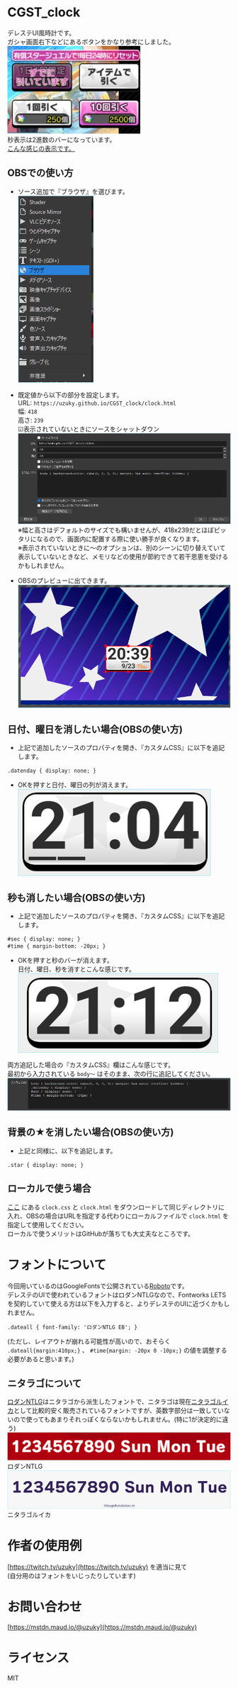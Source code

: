 # CGST_clock
デレステUI風時計です。  
ガシャ画面右下などにあるボタンをかなり参考にしました。  
![](/readme_img/button.png)  
秒表示は2進数のバーになっています。  
[こんな感じの表示です。](https://uzuky.github.io/CGST_clock/clock.html)

## OBSでの使い方  
- ソース追加で『ブラウザ』を選びます。  
![](/readme_img/source.png)  

- 既定値から以下の部分を設定します。  
URL: `https://uzuky.github.io/CGST_clock/clock.html`  
幅: `418`  
高さ: `239`  
☑表示されていないときにソースをシャットダウン  
![](/readme_img/setting.png)  
※幅と高さはデフォルトのサイズでも構いませんが、418x239だとほぼピッタリになるので、画面内に配置する際に使い勝手が良くなります。  
※表示されていないときに～のオプションは、別のシーンに切り替えていて表示していないときなど、メモリなどの使用が節約できて若干恩恵を受けるかもしれません。  

- OBSのプレビューに出てきます。  
![](/readme_img/preview.png)  
  
## 日付、曜日を消したい場合(OBSの使い方)  
- 上記で追加したソースのプロパティを開き、『カスタムCSS』に以下を追記します。  
```  
.datenday { display: none; }  
```  
- OKを押すと日付、曜日の列が消えます。  
![](/readme_img/clock_nodate.png)  

## 秒も消したい場合(OBSの使い方)
- 上記で追加したソースのプロパティを開き、『カスタムCSS』に以下を追記します。  
```
#sec { display: none; }
#time { margin-bottom: -20px; }
```
- OKを押すと秒のバーが消えます。  
日付、曜日、秒を消すとこんな感じです。  
![](/readme_img/clock_nodatesec.png)  

両方追記した場合の『カスタムCSS』欄はこんな感じです。  
最初から入力されている `body～` はそのまま、次の行に追記してください。  
![](/readme_img/customcss.png)

## 背景の★を消したい場合(OBSの使い方)  
- 上記と同様に、以下を追記します。
```
.star { display: none; }
```

## ローカルで使う場合
[ここ](https://github.com/uzuky/CGST_clock) にある `clock.css` と `clock.html` をダウンロードして同じディレクトリに入れ、OBSの場合はURLを指定する代わりにローカルファイルで `clock.html` を指定して使用してください。  
ローカルで使うメリットはGitHubが落ちても大丈夫なところです。  

# フォントについて
今回用いているのはGoogleFontsで公開されている[Roboto](https://fonts.google.com/specimen/Roboto)です。  
デレステのUIで使われているフォントはロダンNTLGなので、Fontworks LETSを契約していて使える方は以下を入力すると、よりデレステのUIに近づくかもしれません。  
```
.dateall { font-family: 'ロダンNTLG EB'; }
```
(ただし、レイアウトが崩れる可能性が高いので、おそらく `.dateall{margin:410px;}` 、 `#time{margin: -20px 0 -10px;}` の値を調整する必要があると思います。)

## ニタラゴについて  
[ロダンNTLG](https://fontworks.co.jp/fontsearch/RodinNTLGPro-EB/)はニタラゴから派生したフォントで、ニタラゴは現在[ニタラゴルイカ](https://www.type-labo.jp/Hanpunitalago.html)として比較的安く販売されているフォントですが、英数字部分は一致していないので使ってもあまりそれっぽくならないかもしれません。(特に1が決定的に違う)  
![](/readme_img/rodinntlgpro.png)  
ロダンNTLG  
![](/readme_img/nitalagoruika.png)  
ニタラゴルイカ  

# 作者の使用例  
[https://twitch.tv/uzuky](https://twitch.tv/uzuky) を適当に見て  
(自分用のはフォントをいじったりしています)  

# お問い合わせ  
[https://mstdn.maud.io/@uzuky](https://mstdn.maud.io/@uzuky)  

# ライセンス  
MIT